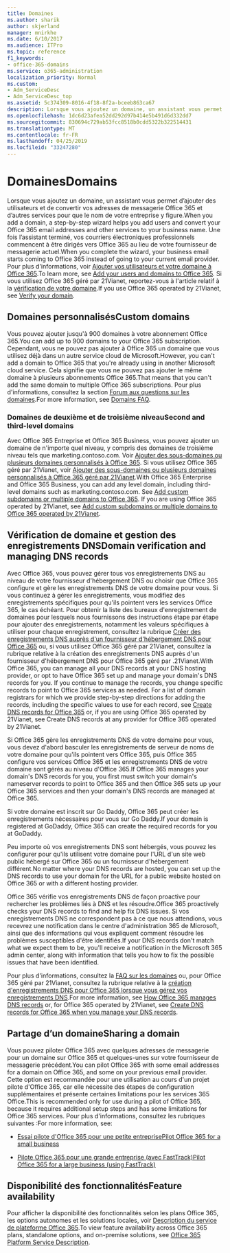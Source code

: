 ```yaml
---
title: Domaines
ms.author: sharik
author: skjerland
manager: mnirkhe
ms.date: 6/10/2017
ms.audience: ITPro
ms.topic: reference
f1_keywords:
- office-365-domains
ms.service: o365-administration
localization_priority: Normal
ms.custom:
- Adm_ServiceDesc
- Adm_ServiceDesc_top
ms.assetid: 5c374309-8016-4f18-8f2a-bceeb863ca67
description: Lorsque vous ajoutez un domaine, un assistant vous permet d’ajouter des utilisateurs et de convertir vos adresses de messagerie Office 365 et d’autres services pour que le nom de votre entreprise y figure. Une fois l'assistant terminé, vos courriers électroniques professionnels commencent à être dirigés vers Office 365 au lieu de votre fournisseur de messagerie actuel. Pour plus d'informations, voir Ajouter vos utilisateurs et votre domaine à Office 365. Si vous utilisez Office 365 géré par 21Vianet, reportez-vous à la rubrique Verify Your Domain.
ms.openlocfilehash: 1dc6d23afea52dd292d97b414e5b491d6d332dd7
ms.sourcegitcommit: 830694c729ab53fcc8518b0cdd5322b322514431
ms.translationtype: MT
ms.contentlocale: fr-FR
ms.lasthandoff: 04/25/2019
ms.locfileid: "33247280"
---
```

# <a name="domains"></a><span data-ttu-id="9504d-106">Domaines</span><span class="sxs-lookup"><span data-stu-id="9504d-106">Domains</span></span>

<span data-ttu-id="9504d-107">Lorsque vous ajoutez un domaine, un assistant vous permet d’ajouter des utilisateurs et de convertir vos adresses de messagerie Office 365 et d’autres services pour que le nom de votre entreprise y figure.</span><span class="sxs-lookup"><span data-stu-id="9504d-107">When you add a domain, a step-by-step wizard helps you add users and convert your Office 365 email addresses and other services to your business name.</span></span> <span data-ttu-id="9504d-108">Une fois l’assistant terminé, vos courriers électroniques professionnels commencent à être dirigés vers Office 365 au lieu de votre fournisseur de messagerie actuel.</span><span class="sxs-lookup"><span data-stu-id="9504d-108">When you complete the wizard, your business email starts coming to Office 365 instead of going to your current email provider.</span></span> <span data-ttu-id="9504d-109">Pour plus d'informations, voir [Ajouter vos utilisateurs et votre domaine à Office 365](https://support.office.com/article/6383f56d-3d09-4dcb-9b41-b5f5a5efd611).</span><span class="sxs-lookup"><span data-stu-id="9504d-109">To learn more, see [Add your users and domains to Office 365](https://support.office.com/article/6383f56d-3d09-4dcb-9b41-b5f5a5efd611).</span></span> <span data-ttu-id="9504d-110">Si vous utilisez Office 365 géré par 21Vianet, reportez-vous à l'article relatif à la [vérification de votre domaine](http://go.microsoft.com/fwlink/?LinkID=733344&amp;clcid=0x409).</span><span class="sxs-lookup"><span data-stu-id="9504d-110">If you use Office 365 operated by 21Vianet, see [Verify your domain](http://go.microsoft.com/fwlink/?LinkID=733344&amp;clcid=0x409).</span></span>
  
## <a name="custom-domains"></a><span data-ttu-id="9504d-111">Domaines personnalisés</span><span class="sxs-lookup"><span data-stu-id="9504d-111">Custom domains</span></span>
<span data-ttu-id="9504d-112"><a name="BKMK_CustomDomains"> </a></span><span class="sxs-lookup"><span data-stu-id="9504d-112"></span></span>

<span data-ttu-id="9504d-113">Vous pouvez ajouter jusqu'à 900 domaines à votre abonnement Office 365.</span><span class="sxs-lookup"><span data-stu-id="9504d-113">You can add up to 900 domains to your Office 365 subscription.</span></span> <span data-ttu-id="9504d-114">Cependant, vous ne pouvez pas ajouter à Office 365 un domaine que vous utilisez déjà dans un autre service cloud de Microsoft.</span><span class="sxs-lookup"><span data-stu-id="9504d-114">However, you can't add a domain to Office 365 that you're already using in another Microsoft cloud service.</span></span> <span data-ttu-id="9504d-115">Cela signifie que vous ne pouvez pas ajouter le même domaine à plusieurs abonnements Office 365.</span><span class="sxs-lookup"><span data-stu-id="9504d-115">That means that you can't add the same domain to multiple Office 365 subscriptions.</span></span> <span data-ttu-id="9504d-116">Pour plus d'informations, consultez la section [Forum aux questions sur les domaines](https://support.office.com/en-us/article/Domains-FAQ-1272bad0-4bd4-4796-8005-67d6fb3afc5a).</span><span class="sxs-lookup"><span data-stu-id="9504d-116">For more information, see [Domains FAQ](https://support.office.com/en-us/article/Domains-FAQ-1272bad0-4bd4-4796-8005-67d6fb3afc5a).</span></span>
  
### <a name="second-and-third-level-domains"></a><span data-ttu-id="9504d-117">Domaines de deuxième et de troisième niveau</span><span class="sxs-lookup"><span data-stu-id="9504d-117">Second and third-level domains</span></span>
<span data-ttu-id="9504d-118"><a name="BKMK_SecondAndThirdLevelDomains"> </a></span><span class="sxs-lookup"><span data-stu-id="9504d-118"></span></span>

<span data-ttu-id="9504d-p104">Avec Office 365 Entreprise et Office 365 Business, vous pouvez ajouter un domaine de n'importe quel niveau, y compris des domaines de troisième niveau tels que marketing.contoso.com. Voir [Ajouter des sous-domaines ou plusieurs domaines personnalisés à Office 365](http://go.microsoft.com/fwlink/?LinkID=733345&amp;clcid=0x409). Si vous utilisez Office 365 géré par 21Vianet, voir [Ajouter des sous-domaines ou plusieurs domaines personnalisés à Office 365 géré par 21Vianet](http://go.microsoft.com/fwlink/?LinkID=733346&amp;clcid=0x409).</span><span class="sxs-lookup"><span data-stu-id="9504d-p104">With Office 365 Enterprise and Office 365 Business, you can add any level domain, including third-level domains such as marketing.contoso.com. See [Add custom subdomains or multiple domains to Office 365](http://go.microsoft.com/fwlink/?LinkID=733345&amp;clcid=0x409). If you are using Office 365 operated by 21Vianet, see [Add custom subdomains or multiple domains to Office 365 operated by 21Vianet](http://go.microsoft.com/fwlink/?LinkID=733346&amp;clcid=0x409).</span></span>
  
## <a name="domain-verification-and-managing-dns-records"></a><span data-ttu-id="9504d-122">Vérification de domaine et gestion des enregistrements DNS</span><span class="sxs-lookup"><span data-stu-id="9504d-122">Domain verification and managing DNS records</span></span>
<span data-ttu-id="9504d-123"><a name="BKMK_ManagingDNSRecords"> </a></span><span class="sxs-lookup"><span data-stu-id="9504d-123"></span></span>

<span data-ttu-id="9504d-p105">Avec Office 365, vous pouvez gérer tous vos enregistrements DNS au niveau de votre fournisseur d'hébergement DNS ou choisir que Office 365 configure et gère les enregistrements DNS de votre domaine pour vous. Si vous continuez à gérer les enregistrements, vous modifiez des enregistrements spécifiques pour qu'ils pointent vers les services Office 365, le cas échéant. Pour obtenir la liste des bureaux d'enregistrement de domaines pour lesquels nous fournissons des instructions étape par étape pour ajouter des enregistrements, notamment les valeurs spécifiques à utiliser pour chaque enregistrement, consultez la rubrique [Créer des enregistrements DNS auprès d'un fournisseur d'hébergement DNS pour Office 365](https://go.microsoft.com/fwlink/p/?LinkID=270173) ou, si vous utilisez Office 365 géré par 21Vianet, consultez la rubrique relative à la création des enregistrements DNS auprès d'un fournisseur d'hébergement DNS pour Office 365 géré par .21Vianet.</span><span class="sxs-lookup"><span data-stu-id="9504d-p105">With Office 365, you can manage all your DNS records at your DNS hosting provider, or opt to have Office 365 set up and manage your domain's DNS records for you. If you continue to manage the records, you change specific records to point to Office 365 services as needed. For a list of domain registrars for which we provide step-by-step directions for adding the records, including the specific values to use for each record, see [Create DNS records for Office 365](https://go.microsoft.com/fwlink/p/?LinkID=270173) or, if you are using Office 365 operated by 21Vianet, see Create DNS records at any provider for Office 365 operated by 21Vianet.</span></span> 
  
<span data-ttu-id="9504d-127">Si Office 365 gère les enregistrements DNS de votre domaine pour vous, vous devez d'abord basculer les enregistrements de serveur de noms de votre domaine pour qu'ils pointent vers Office 365, puis Office 365 configure vos services Office 365 et les enregistrements DNS de votre domaine sont gérés au niveau d'Office 365.</span><span class="sxs-lookup"><span data-stu-id="9504d-127">If Office 365 manages your domain's DNS records for you, you first must switch your domain's nameserver records to point to Office 365 and then Office 365 sets up your Office 365 services and then your domain's DNS records are managed at Office 365.</span></span>
  
<span data-ttu-id="9504d-128">Si votre domaine est inscrit sur Go Daddy, Office 365 peut créer les enregistrements nécessaires pour vous sur Go Daddy.</span><span class="sxs-lookup"><span data-stu-id="9504d-128">If your domain is registered at GoDaddy, Office 365 can create the required records for you at GoDaddy.</span></span> 
  
<span data-ttu-id="9504d-129">Peu importe où vos enregistrements DNS sont hébergés, vous pouvez les configurer pour qu'ils utilisent votre domaine pour l'URL d'un site web public hébergé sur Office 365 ou un fournisseur d'hébergement différent.</span><span class="sxs-lookup"><span data-stu-id="9504d-129">No matter where your DNS records are hosted, you can set up the DNS records to use your domain for the URL for a public website hosted on Office 365 or with a different hosting provider.</span></span> 
  
<span data-ttu-id="9504d-130">Office 365 vérifie vos enregistrements DNS de façon proactive pour rechercher les problèmes liés à DNS et les résoudre.</span><span class="sxs-lookup"><span data-stu-id="9504d-130">Office 365 proactively checks your DNS records to find and help fix DNS issues.</span></span> <span data-ttu-id="9504d-131">Si vos enregistrements DNS ne correspondent pas à ce que nous attendions, vous recevrez une notification dans le centre d'administration 365 de Microsoft, ainsi que des informations qui vous expliquent comment résoudre les problèmes susceptibles d'être identifiés.</span><span class="sxs-lookup"><span data-stu-id="9504d-131">If your DNS records don't match what we expect them to be, you'll receive a notification in the Microsoft 365 admin center, along with information that tells you how to fix the possible issues that have been identified.</span></span>
  
<span data-ttu-id="9504d-132">Pour plus d'informations, consultez la [FAQ sur les domaines](https://go.microsoft.com/fwlink/p/?LinkID=270144) ou, pour Office 365 géré par 21Vianet, consultez la rubrique relative à la [création d'enregistrements DNS pour Office 365 lorsque vous gérez vos enregistrements DNS](http://go.microsoft.com/fwlink/?LinkID=817326&amp;clcid=0x409).</span><span class="sxs-lookup"><span data-stu-id="9504d-132">For more information, see [How Office 365 manages DNS records](https://go.microsoft.com/fwlink/p/?LinkID=270144) or, for Office 365 operated by 21Vianet, see [Create DNS records for Office 365 when you manage your DNS records](http://go.microsoft.com/fwlink/?LinkID=817326&amp;clcid=0x409).</span></span>
  
## <a name="sharing-a-domain"></a><span data-ttu-id="9504d-133">Partage d’un domaine</span><span class="sxs-lookup"><span data-stu-id="9504d-133">Sharing a domain</span></span>
<span data-ttu-id="9504d-134"><a name="BKMK_ManagingDNSRecords"> </a></span><span class="sxs-lookup"><span data-stu-id="9504d-134"></span></span>

<span data-ttu-id="9504d-135">Vous pouvez piloter Office 365 avec quelques adresses de messagerie pour un domaine sur Office 365 et quelques-unes sur votre fournisseur de messagerie précédent.</span><span class="sxs-lookup"><span data-stu-id="9504d-135">You can pilot Office 365 with some email addresses for a domain on Office 365, and some on your previous email provider.</span></span> <span data-ttu-id="9504d-136">Cette option est recommandée pour une utilisation au cours d'un projet pilote d'Office 365, car elle nécessite des étapes de configuration supplémentaires et présente certaines limitations pour les services 365 Office.</span><span class="sxs-lookup"><span data-stu-id="9504d-136">This is recommended only for use during a pilot of Office 365, because it requires additional setup steps and has some limitations for Office 365 services.</span></span> <span data-ttu-id="9504d-137">Pour plus d'informations, consultez les rubriques suivantes :</span><span class="sxs-lookup"><span data-stu-id="9504d-137">For more information, see:</span></span>
  
- [<span data-ttu-id="9504d-138">Essai pilote d'Office 365 pour une petite entreprise</span><span class="sxs-lookup"><span data-stu-id="9504d-138">Pilot Office 365 for a small business</span></span>](https://support.office.com/article/39cee536-6a03-40cf-b9c1-f301bb6001d7)
    
- [<span data-ttu-id="9504d-139">Pilote Office 365 pour une grande entreprise (avec FastTrack)</span><span class="sxs-lookup"><span data-stu-id="9504d-139">Pilot Office 365 for a large business (using FastTrack)</span></span>](https://fasttrack.office.com/onboard)
    
## <a name="feature-availability"></a><span data-ttu-id="9504d-140">Disponibilité des fonctionnalités</span><span class="sxs-lookup"><span data-stu-id="9504d-140">Feature availability</span></span>
<span data-ttu-id="9504d-141"><a name="BKMK_ManagingDNSRecords"> </a></span><span class="sxs-lookup"><span data-stu-id="9504d-141"></span></span>

<span data-ttu-id="9504d-142">Pour afficher la disponibilité des fonctionnalités selon les plans Office 365, les options autonomes et les solutions locales, voir [Description du service de plateforme Office 365](https://technet.microsoft.com/en-us/library/office-365-platform-service-description.aspx).</span><span class="sxs-lookup"><span data-stu-id="9504d-142">To view feature availability across Office 365 plans, standalone options, and on-premise solutions, see [Office 365 Platform Service Description](https://technet.microsoft.com/en-us/library/office-365-platform-service-description.aspx).</span></span>
  

